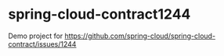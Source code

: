 # spring-cloud-contract1244
Demo project for https://github.com/spring-cloud/spring-cloud-contract/issues/1244
